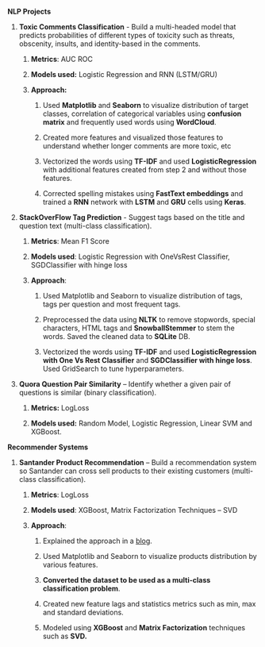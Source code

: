 **NLP Projects**

1.  **Toxic Comments Classification** - Build a multi-headed model that predicts
    probabilities of different types of toxicity such as threats, obscenity,
    insults, and identity-based in the comments.

    1.  **Metrics**: AUC ROC

    2.  **Models used:** Logistic Regression and RNN (LSTM/GRU)

    3.  **Approach:**

        1.  Used **Matplotlib** and **Seaborn** to visualize distribution of
            target classes, correlation of categorical variables using
            **confusion matrix** and frequently used words using **WordCloud**.

        2.  Created more features and visualized those features to understand
            whether longer comments are more toxic, etc

        3.  Vectorized the words using **TF-IDF** and used
            **LogisticRegression** with additional features created from step 2
            and without those features.

        4.  Corrected spelling mistakes using **FastText embeddings** and
            trained a **RNN** network with **LSTM** and **GRU** cells using
            **Keras**.

2.  **StackOverFlow Tag Prediction** - Suggest tags based on the title and
    question text (multi-class classification).

    1.  **Metrics**: Mean F1 Score

    2.  **Models used**: Logistic Regression with OneVsRest Classifier,
        SGDClassifier with hinge loss

    3.  **Approach**:

        1.  Used Matplotlib and Seaborn to visualize distribution of tags, tags
            per question and most frequent tags.

        2.  Preprocessed the data using **NLTK** to remove stopwords, special
            characters, HTML tags and **SnowballStemmer** to stem the words.
            Saved the cleaned data to **SQLite** DB.

        3.  Vectorized the words using **TF-IDF** and used **LogisticRegression
            with One Vs Rest Classifier** and **SGDClassifier with hinge loss**.
            Used GridSearch to tune hyperparameters.

3.  **Quora Question Pair Similarity** – Identify whether a given pair of
    questions is similar (binary classification).

    1.  **Metrics:** LogLoss

    2.  **Models used:** Random Model, Logistic Regression, Linear SVM and
        XGBoost.

**Recommender Systems**

1.  **Santander Product Recommendation** – Build a recommendation system so
    Santander can cross sell products to their existing customers (multi-class
    classification).

    1.  **Metrics**: LogLoss

    2.  **Models used**: XGBoost, Matrix Factorization Techniques – SVD

    3.  **Approach**:

        1.  Explained the approach in a
            [blog](https://medium.com/@ravitee/santander-product-recommendation-ee4122d15072).

        2.  Used Matplotlib and Seaborn to visualize products distribution by
            various features.

        3.  **Converted the dataset to be used as a multi-class classification
            problem**.

        4.  Created new feature lags and statistics metrics such as min, max and
            standard deviations.

        5.  Modeled using **XGBoost** and **Matrix Factorization** techniques
            such as **SVD.**
